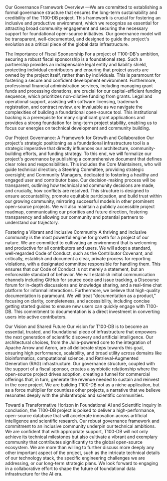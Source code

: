 Our Governance Framework Overview
—We are committed to establishing a formal governance structure that ensures the long-term sustainability and credibility of the T100-DB project. This framework is crucial for fostering an inclusive and productive environment, which we recognize as essential for attracting broad community engagement and securing the necessary support for foundational open-source initiatives. Our governance model will be transparent, well-documented, and designed to guide the project's evolution as a critical piece of the global data infrastructure.

The Importance of Fiscal Sponsorship
For a project of T100-DB's ambition, securing a robust fiscal sponsorship is a foundational step. Such a partnership provides an indispensable legal entity and liability shield, protecting individual contributors and ensuring that project assets are owned by the project itself, rather than by individuals. This is paramount for fostering a secure and confident development environment. Furthermore, professional financial administration services, including managing grant funds and processing donations, are crucial for our capital-efficient funding sequence, which prioritizes non-dilutive funding from grants. Legal and operational support, assisting with software licensing, trademark registration, and contract review, are invaluable as we navigate the complexities of building a foundational open-source tool. This institutional backing is a prerequisite for many significant grant applications and provides a strong foundation for long-term project stability, enabling us to focus our energies on technical development and community building.

Our Project Governance: A Framework for Growth and Collaboration
Our project's strategic positioning as a foundational infrastructure tool is a strategic imperative that directly influences our architecture, community-building efforts, and funding strategy. To this end, we will formalize our project's governance by publishing a comprehensive document that defines clear roles and responsibilities. This includes the Core Maintainers, who will guide technical direction; a Steering Committee, providing strategic oversight; and Community Managers, dedicated to fostering a healthy and engaged user and contributor base. Our decision-making process will be transparent, outlining how technical and community decisions are made, and crucially, how conflicts are resolved. This structure is designed to ensure accountability, promote equitable participation, and build trust within our growing community, mirroring successful models in other prominent open-source projects. We will also maintain a publicly accessible project roadmap, communicating our priorities and future direction, fostering transparency and allowing our community and potential partners to understand our trajectory.

Fostering a Vibrant and Inclusive Community
A thriving and inclusive community is the most powerful engine for growth for a project of our nature. We are committed to cultivating an environment that is welcoming and productive for all contributors and users. We will adopt a standard, well-regarded Code of Conduct, such as the Contributor Covenant, and critically, establish and document a clear, private process for reporting violations, with a designated committee responsible for handling them. This ensures that our Code of Conduct is not merely a statement, but an enforceable standard of behavior. We will establish initial communication channels including GitHub for source code and issue tracking, a Discourse forum for in-depth discussions and knowledge sharing, and a real-time chat platform for informal interactions. Furthermore, we believe that high-quality documentation is paramount. We will treat "documentation as a product," focusing on clarity, completeness, and accessibility, including concise getting started guides to ensure new users can quickly engage with T100-DB. This commitment to documentation is a direct investment in converting users into active contributors.

Our Vision and Shared Future
Our vision for T100-DB is to become an essential, trusted, and foundational piece of infrastructure that empowers the next generation of scientific discovery and artificial intelligence. Our architectural choices, from the Julia-powered core to the integration of Apache Arrow and Aeron, are all deliberate steps towards this goal, ensuring high performance, scalability, and broad utility across domains like bioinformatics, computational science, and Retrieval-Augmented Generation (RAG) infrastructure. Our governance structure, coupled with the support of a fiscal sponsor, creates a symbiotic relationship where the open-source project drives adoption, creating a funnel for commercial offerings that, in turn, generate the revenue needed to sustain and reinvest in the core project. We are building T100-DB not as a niche application, but as a force multiplier for countless other projects, a narrative that we believe resonates deeply with the philanthropic and scientific communities.

Toward a Transformative Horizon in Foundational AI and Scientific Inquiry
In conclusion, the T100-DB project is poised to deliver a high-performance, open-source database that will accelerate innovation across artificial intelligence and scientific research. Our robust governance framework and commitment to an inclusive community underpin our technical ambitions. We are confident that with appropriate support, T100-DB will not only achieve its technical milestones but also cultivate a vibrant and exemplary community that contributes significantly to the global open-source ecosystem. We are more than willing to further discuss more deeply any other important aspect of the project, such as the intricate technical details of our technology stack, the specific engineering challenges we are addressing, or our long-term strategic plans. We look forward to engaging in a collaborative effort to shape the future of foundational data infrastructure for the AI era.


